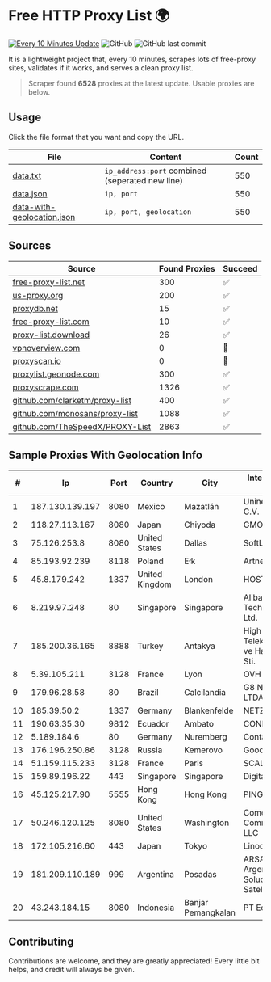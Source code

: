 
# Free HTTP Proxy List 🌍

[![Every 10 Minutes Update](https://github.com/mertguvencli/http-proxy-list/actions/workflows/main.yml/badge.svg?branch=main)](https://github.com/mertguvencli/http-proxy-list/actions/workflows/main.yml)
![GitHub](https://img.shields.io/github/license/mertguvencli/http-proxy-list)
![GitHub last commit](https://img.shields.io/github/last-commit/mertguvencli/http-proxy-list)

It is a lightweight project that, every 10 minutes, scrapes lots of free-proxy sites, validates if it works, and serves a clean proxy list.


> Scraper found **6528** proxies at the latest update. Usable proxies are below.

## Usage

Click the file format that you want and copy the URL.


|File|Content|Count|
|----|-------|-----|
|[data.txt](https://raw.githubusercontent.com/mertguvencli/http-proxy-list/main/proxy-list/data.txt)|`ip_address:port` combined (seperated new line)|550|
|[data.json](https://raw.githubusercontent.com/mertguvencli/http-proxy-list/main/proxy-list/data.json)|`ip, port`|550|
|[data-with-geolocation.json](https://raw.githubusercontent.com/mertguvencli/http-proxy-list/main/proxy-list/data-with-geolocation.json)|`ip, port, geolocation`|550|

## Sources

|Source|Found Proxies|Succeed|
|------|-------------|-------|
|[free-proxy-list.net](https://free-proxy-list.net)|300|✅|
|[us-proxy.org](https://www.us-proxy.org)|200|✅|
|[proxydb.net](http://proxydb.net)|15|✅|
|[free-proxy-list.com](https://free-proxy-list.com/?page=&port=&type%5B%5D=http&type%5B%5D=https&up_time=0&search=Search)|10|✅|
|[proxy-list.download](https://www.proxy-list.download/HTTP)|26|✅|
|[vpnoverview.com](https://vpnoverview.com/privacy/anonymous-browsing/free-proxy-servers)|0|🚫|
|[proxyscan.io](https://www.proxyscan.io)|0|🚫|
|[proxylist.geonode.com](https://proxylist.geonode.com/api/proxy-list?limit=300&page=1&sort_by=lastChecked&sort_type=desc&protocols=http,https)|300|✅|
|[proxyscrape.com](https://api.proxyscrape.com/v2/?request=displayproxies&protocol=http&timeout=10000&country=all&ssl=all&anonymity=all)|1326|✅|
|[github.com/clarketm/proxy-list](https://raw.githubusercontent.com/clarketm/proxy-list/master/proxy-list-raw.txt)|400|✅|
|[github.com/monosans/proxy-list](https://raw.githubusercontent.com/monosans/proxy-list/main/proxies/http.txt)|1088|✅|
|[github.com/TheSpeedX/PROXY-List](https://raw.githubusercontent.com/TheSpeedX/PROXY-List/master/http.txt)|2863|✅|


## Sample Proxies With Geolocation Info

|#|Ip|Port|Country|City|Internet Service Provider|
|-|--|----|-------|----|-------------------------|
|1|187.130.139.197|8080|Mexico|Mazatlán|Uninet S.A. de C.V.|
|2|118.27.113.167|8080|Japan|Chiyoda|GMO Internet, Inc.|
|3|75.126.253.8|8080|United States|Dallas|SoftLayer|
|4|85.193.92.239|8118|Poland|Ełk|Artnet Sp. z o.o.|
|5|45.8.179.242|1337|United Kingdom|London|HOSTLAND|
|6|8.219.97.248|80|Singapore|Singapore|Alibaba (US) Technology Co., Ltd.|
|7|185.200.36.165|8888|Turkey|Antakya|High Speed Telekomunikasyon ve Hab. Hiz. Ltd. Sti.|
|8|5.39.105.211|3128|France|Lyon|OVH SAS|
|9|179.96.28.58|80|Brazil|Calcilandia|G8 NETWORKS LTDA|
|10|185.39.50.2|1337|Germany|Blankenfelde|NETZNUTZ|
|11|190.63.35.30|9812|Ecuador|Ambato|CONECEL|
|12|5.189.184.6|80|Germany|Nuremberg|Contabo GmbH|
|13|176.196.250.86|3128|Russia|Kemerovo|Goodline.info|
|14|51.159.115.233|3128|France|Paris|SCALEWAY|
|15|159.89.196.22|443|Singapore|Singapore|DigitalOcean, LLC|
|16|45.125.217.90|5555|Hong Kong|Hong Kong|PINGNET|
|17|50.246.120.125|8080|United States|Washington|Comcast Cable Communications, LLC|
|18|172.105.216.60|443|Japan|Tokyo|Linode, LLC|
|19|181.209.110.189|999|Argentina|Posadas|ARSAT - Empresa Argentina de Soluciones Satelitales S.A|
|20|43.243.184.15|8080|Indonesia|Banjar Pemangkalan|PT Econdelight|



## Contributing

Contributions are welcome, and they are greatly appreciated! Every
little bit helps, and credit will always be given.

